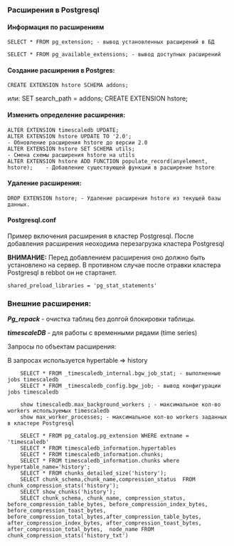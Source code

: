 ### Расширения в Postgresql

#### Информация по расширениям

    SELECT * FROM pg_extension; - вывод установленных расширений в БД

    SELECT * FROM pg_available_extensions; - вывод доступных расширений

#### Cоздание расширения в Postgres:

    CREATE EXTENSION hstore SCHEMA addons;

или:
    SET search_path = addons;
    CREATE EXTENSION hstore;


#### Изменить определение расширения:

    ALTER EXTENSION timescaledb UPDATE;
    ALTER EXTENSION hstore UPDATE TO '2.0';                                     - Обновление расширения hstore до версии 2.0
    ALTER EXTENSION hstore SET SCHEMA utils;                                    - Смена схемы расширения hstore на utils
    ALTER EXTENSION hstore ADD FUNCTION populate_record(anyelement, hstore);    - Добавление существующей функции в расширение hstore
    
    
#### Удаление расширения:

    DROP EXTENSION hstore; - Удаление расширения hstore из текущей базы данных. 
    

#### Postgresql.conf

Пример включения расширения в кластер Postgresql. После добавления расширения неоходима перезагрузка кластера Postgresql

**ВНИМАНИЕ:** Перед добавлением расширения оно должно быть установлено на сервер. В противном случае после отравки кластера Postgresql в rebbot он не стартанет.

    shared_preload_libraries = 'pg_stat_statements'

### Внешние расширения:

***Pg_repack*** - очистка таблиц без долгой блокировки таблицы.

***timescaleDB*** - для работы с временными рядами (time series)

Запросы по объектам расширения:

В запросах используется hypertable => history

        SELECT * FROM _timescaledb_internal.bgw_job_stat; - выполненные jobs timescaledb
        SELECT * FROM _timescaledb_config.bgw_job; - вывод конфигурации jobs timescaledb
        
        show timescaledb.max_background_workers ; - максимальное кол-во workers используемых timescaledb
        show max_worker_processes; - максимальное кол-во workers заданных в кластере Postgresql
        
        SELECT * FROM pg_catalog.pg_extension WHERE extname = 'timescaledb'
        SELECT * FROM timescaledb_information.hypertables
        SELECT * FROM timescaledb_information.chunks;
        SELECT * FROM timescaledb_information.chunks where hypertable_name='history';
        SELECT * FROM chunks_detailed_size('history');
        SELECT chunk_schema,chunk_name,compression_status  FROM chunk_compression_stats('history');
        SELECT show_chunks('history');
        SELECT chunk_schema, chunk_name, compression_status, before_compression_table_bytes, before_compression_index_bytes, before_compression_toast_bytes,          before_compression_total_bytes,after_compression_table_bytes, after_compression_index_bytes, after_compression_toast_bytes, after_compression_total_bytes,  node_name FROM chunk_compression_stats('history_txt')


